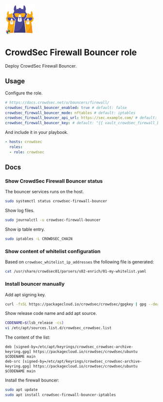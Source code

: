 <img src="/logos/crowdsec_firewall_bouncer.png" alt="crowdsec_firewall_bouncer logo" width="100" height="100">

# CrowdSec Firewall Bouncer role

Deploy CrowdSec Firewall Bouncer.

## Usage

Configure the role.

```yml
# https://docs.crowdsec.net/u/bouncers/firewall/
crowdsec_firewall_bouncer_enabled: true # default: false
crowdsec_firewall_bouncer_mode: nftables # default: iptables
crowdsec_firewall_bouncer_api_url: https://sec.example.com/ # default: http://{{ crowdsec_hostname }}:8080/
crowdsec_firewall_bouncer_key: # default: "{{ vault_crowdsec_firewall_bouncer_key }}
```

And include it in your playbook.

```yml
- hosts: crowdsec
  roles:
  - role: crowdsec
```

## Docs

### Show CrowdSec Firewall Bouncer status

The bouncer services runs on the host.

```bash
sudo systemctl status crowdsec-firewall-bouncer
```

Show log files.

```bash
sudo journalctl -u crowdsec-firewall-bouncer
```

Show ip table entry.

```bash
sudo iptables -L CROWDSEC_CHAIN
```

### Show content of whitelist configuration

Based on `crowdsec_whitelist_ip_addresses` the following file is generated:

```bash
cat /usr/share/crowdsec01/parsers/s02-enrich/01-my-whitelist.yaml
```

### Install bouncer manually

Add apt signing key.

```bash
curl -fsSL https://packagecloud.io/crowdsec/crowdsec/gpgkey | gpg --dearmor > /etc/apt/keyrings/crowdsec_crowdsec-archive-keyring.gpg
```

Show release code name and add apt source.

```bash
CODENAME=$(lsb_release -cs)
vi /etc/apt/sources.list.d/crowdsec_crowdsec.list
```

The content of the list:

```
deb [signed-by=/etc/apt/keyrings/crowdsec_crowdsec-archive-keyring.gpg] https://packagecloud.io/crowdsec/crowdsec/ubuntu $CODENAME main
deb-src [signed-by=/etc/apt/keyrings/crowdsec_crowdsec-archive-keyring.gpg] https://packagecloud.io/crowdsec/crowdsec/ubuntu $CODENAME main
```

Install the firewall bouncer:

```bash
sudo apt update
sudo apt install crowdsec-firewall-bouncer-iptables
```
